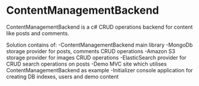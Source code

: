 # ContentManagementBackend
ContentManagementBackend is a c# CRUD operations backend for content like posts and comments.

Solution contains of:
-ContentManagementBackend main library
-MongoDb storage provider for posts, comments CRUD operations
-Amazon S3 storage provider for images CRUD operations
-ElasticSearch provider for CRUD search operations on posts
-Demo MVC site which utilises ContentManagementBackend as example
-Initializer console application for creating DB indexes, users and demo content
